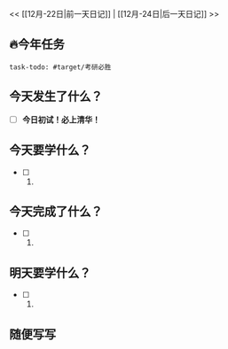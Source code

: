 << [[12月-22日|前一天日记]] | [[12月-24日|后一天日记]] >>

## 🔥今年任务
```query
task-todo: #target/考研必胜
```

## 今天发生了什么？
- [ ] **今日初试！必上清华！** 

## 今天要学什么？
- [ ] 1.

## 今天完成了什么？
- [ ] 1.

## 明天要学什么？
- [ ] 1.

## 随便写写